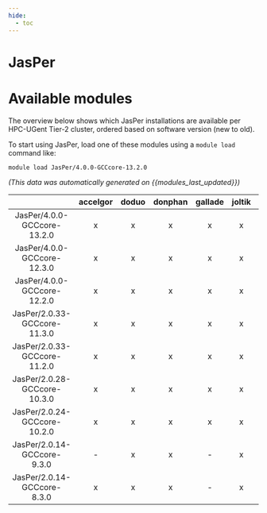 ```yaml
---
hide:
  - toc
---
```


JasPer
======

# Available modules


The overview below shows which JasPer installations are available per HPC-UGent Tier-2 cluster, ordered based on software version (new to old).

To start using JasPer, load one of these modules using a `module load` command like:

```shell
module load JasPer/4.0.0-GCCcore-13.2.0
```

*(This data was automatically generated on {{modules_last_updated}})*  

| |accelgor|doduo|donphan|gallade|joltik|shinx|skitty|
| :---: | :---: | :---: | :---: | :---: | :---: | :---: | :---: |
|JasPer/4.0.0-GCCcore-13.2.0|x|x|x|x|x|x|x|
|JasPer/4.0.0-GCCcore-12.3.0|x|x|x|x|x|x|x|
|JasPer/4.0.0-GCCcore-12.2.0|x|x|x|x|x|-|-|
|JasPer/2.0.33-GCCcore-11.3.0|x|x|x|x|x|x|-|
|JasPer/2.0.33-GCCcore-11.2.0|x|x|x|x|x|-|-|
|JasPer/2.0.28-GCCcore-10.3.0|x|x|x|x|x|-|-|
|JasPer/2.0.24-GCCcore-10.2.0|x|x|x|x|x|-|-|
|JasPer/2.0.14-GCCcore-9.3.0|-|x|x|-|x|-|-|
|JasPer/2.0.14-GCCcore-8.3.0|x|x|x|-|x|-|-|
